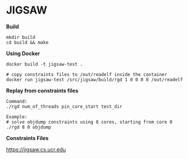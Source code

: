 # JIGSAW

**Build**
```
mkdir build 
cd build && make
```

**Using Docker**

```
docker build -t jigsaw-test .

# copy constraints files to /out/readelf inside the container
docker run jigsaw-test /src/jigsaw/build/rgd 1 0 0 0 0 /out/readelf
```

**Replay from constraints files**
```
Command:
./rgd num_of_threads pin_core_start test_dir

Example:
# solve objdump constraints using 8 cores, starting from core 0
./rgd 8 0 objdump 
```

**Constraints Files**

https://jigsaw.cs.ucr.edu


